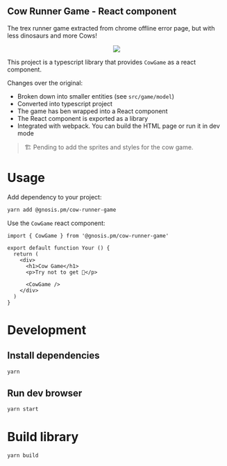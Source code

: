 ## Cow Runner Game - React component

The trex runner game extracted from chrome offline error page, but with less dinosaurs and more Cows!

<p align="center">
  <img src="https://github.com/gnosis/cow-runner-game/raw/main/docs/demo.gif">
</p>

This project is a typescript library that provides `CowGame` as a react component.

Changes over the original:
* Broken down into smaller entities (see `src/game/model`)
* Converted into typescript project
* The game has ben wrapped into a React component
* The React component is exported as a library
* Integrated with webpack. You can build the HTML page or run it in dev mode

> 🏗 Pending to add the sprites and styles for the cow game.

# Usage
Add dependency to your project:
```bash
yarn add @gnosis.pm/cow-runner-game
```

Use the `CowGame` react component:
```tsx
import { CowGame } from '@gnosis.pm/cow-runner-game'

export default function Your () {
  return (
    <div>
      <h1>Cow Game</h1>
      <p>Try not to get 🥪</p>

      <CowGame />
    </div>
  )
}
```

# Development
## Install dependencies
```bash
yarn
```

## Run dev browser
```bash
yarn start
```

# Build library
```bash
yarn build
```


